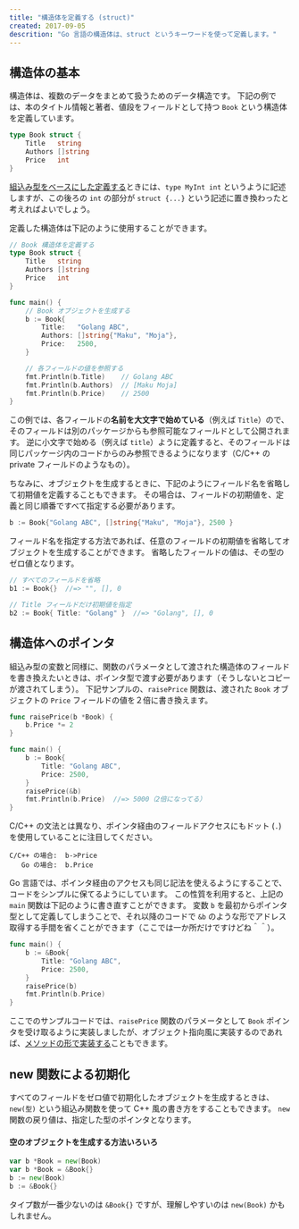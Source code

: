 ```yaml
---
title: "構造体を定義する (struct)"
created: 2017-09-05
descrition: "Go 言語の構造体は、struct というキーワードを使って定義します。"
---
```


構造体の基本
----

構造体は、複数のデータをまとめて扱うためのデータ構造です。
下記の例では、本のタイトル情報と著者、値段をフィールドとして持つ `Book` という構造体を定義しています。

~~~ go
type Book struct {
	Title   string
	Authors []string
	Price   int
}
~~~

[組込み型をベースにした定義する](./type.html)ときには、`type MyInt int` というように記述しますが、この後ろの `int` の部分が `struct {...}` という記述に置き換わったと考えればよいでしょう。

定義した構造体は下記のように使用することができます。

~~~ go
// Book 構造体を定義する
type Book struct {
	Title   string
	Authors []string
	Price   int
}

func main() {
	// Book オブジェクトを生成する
	b := Book{
		Title:   "Golang ABC",
		Authors: []string{"Maku", "Moja"},
		Price:   2500,
	}

	// 各フィールドの値を参照する
	fmt.Println(b.Title)    // Golang ABC
	fmt.Println(b.Authors)  // [Maku Moja]
	fmt.Println(b.Price)    // 2500
}
~~~

この例では、各フィールドの**名前を大文字で始めている**（例えば `Title`）ので、そのフィールドは別のパッケージからも参照可能なフィールドとして公開されます。
逆に小文字で始める（例えば `title`）ように定義すると、そのフィールドは同じパッケージ内のコードからのみ参照できるようになります（C/C++ の private フィールドのようなもの）。

ちなみに、オブジェクトを生成するときに、下記のようにフィールド名を省略して初期値を定義することもできます。
その場合は、フィールドの初期値を、定義と同じ順番ですべて指定する必要があります。

~~~ go
b := Book{"Golang ABC", []string{"Maku", "Moja"}, 2500 }
~~~

フィールド名を指定する方法であれば、任意のフィールドの初期値を省略してオブジェクトを生成することができます。
省略したフィールドの値は、その型のゼロ値となります。

~~~ go
// すべてのフィールドを省略
b1 := Book{}  //=> "", [], 0

// Title フィールドだけ初期値を指定
b2 := Book{ Title: "Golang" }  //=> "Golang", [], 0
~~~


構造体へのポインタ
----

組込み型の変数と同様に、関数のパラメータとして渡された構造体のフィールドを書き換えたいときは、ポインタ型で渡す必要があります（そうしないとコピーが渡されてしまう）。
下記サンプルの、`raisePrice` 関数は、渡された `Book` オブジェクトの `Price` フィールドの値を２倍に書き換えます。

~~~ go
func raisePrice(b *Book) {
	b.Price *= 2
}

func main() {
	b := Book{
		Title: "Golang ABC",
		Price: 2500,
	}
	raisePrice(&b)
	fmt.Println(b.Price)  //=> 5000（2倍になってる）
}
~~~

C/C++ の文法とは異なり、ポインタ経由のフィールドアクセスにもドット (`.`) を使用していることに注目してください。

~~~
C/C++ の場合:  b->Price
   Go の場合:  b.Price
~~~

Go 言語では、ポインタ経由のアクセスも同じ記法を使えるようにすることで、コードをシンプルに保てるようにしています。
この性質を利用すると、上記の `main` 関数は下記のように書き直すことができます。
変数 `b` を最初からポインタ型として定義してしまうことで、それ以降のコードで `&b` のような形でアドレス取得する手間を省くことができます（ここでは一か所だけですけどね＾＾）。

~~~ go
func main() {
	b := &Book{
		Title: "Golang ABC",
		Price: 2500,
	}
	raisePrice(b)
	fmt.Println(b.Price)
}
~~~

ここでのサンプルコードでは、`raisePrice` 関数のパラメータとして `Book` ポインタを受け取るように実装しましたが、オブジェクト指向風に実装するのであれば、[メソッドの形で実装する](./method.html)こともできます。


new 関数による初期化
----

すべてのフィールドをゼロ値で初期化したオブジェクトを生成するときは、`new(型)` という組込み関数を使って C++ 風の書き方をすることもできます。
`new` 関数の戻り値は、指定した型のポインタとなります。

#### 空のオブジェクトを生成する方法いろいろ

~~~ go
var b *Book = new(Book)
var b *Book = &Book{}
b := new(Book)
b := &Book{}
~~~

タイプ数が一番少ないのは `&Book{}` ですが、理解しやすいのは `new(Book)` かもしれません。

